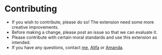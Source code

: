 # Contributing

- If you wish to contribute, please do so! The extension need some more creative improvements.
- Before making a change, please post an issue so that we can evaluate it.
- Please contribute with certain moral standards and use this extension as intended.
- If you have any questions, contact [me](https://github.com/nedjulius), [Alifa](https://github.com/alifafaruk) or [Amanda](https://github.com/sm7515).
